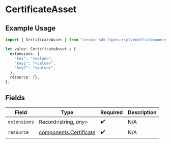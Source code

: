 # CertificateAsset

## Example Usage

```typescript
import { CertificateAsset } from "censys-sdk-typescript/models/components";

let value: CertificateAsset = {
  extensions: {
    "key": "<value>",
    "key1": "<value>",
    "key2": "<value>",
  },
  resource: {},
};
```

## Fields

| Field                                                            | Type                                                             | Required                                                         | Description                                                      |
| ---------------------------------------------------------------- | ---------------------------------------------------------------- | ---------------------------------------------------------------- | ---------------------------------------------------------------- |
| `extensions`                                                     | Record<string, *any*>                                            | :heavy_check_mark:                                               | N/A                                                              |
| `resource`                                                       | [components.Certificate](../../models/components/certificate.md) | :heavy_check_mark:                                               | N/A                                                              |